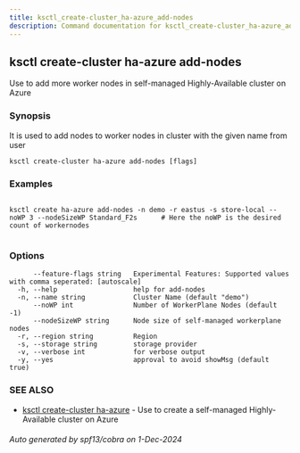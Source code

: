 ```yaml
---
title: ksctl_create-cluster_ha-azure_add-nodes
description: Command documentation for ksctl_create-cluster_ha-azure_add-nodes
---
```


## ksctl create-cluster ha-azure add-nodes

Use to add more worker nodes in self-managed Highly-Available cluster on Azure

### Synopsis

It is used to add nodes to worker nodes in cluster with the given name from user

```
ksctl create-cluster ha-azure add-nodes [flags]
```

### Examples

```

ksctl create ha-azure add-nodes -n demo -r eastus -s store-local --noWP 3 --nodeSizeWP Standard_F2s      # Here the noWP is the desired count of workernodes
	
```

### Options

```
      --feature-flags string   Experimental Features: Supported values with comma seperated: [autoscale]
  -h, --help                   help for add-nodes
  -n, --name string            Cluster Name (default "demo")
      --noWP int               Number of WorkerPlane Nodes (default -1)
      --nodeSizeWP string      Node size of self-managed workerplane nodes
  -r, --region string          Region
  -s, --storage string         storage provider
  -v, --verbose int            for verbose output
  -y, --yes                    approval to avoid showMsg (default true)
```

### SEE ALSO

* [ksctl create-cluster ha-azure](ksctl_create-cluster_ha-azure.md)	 - Use to create a self-managed Highly-Available cluster on Azure

###### Auto generated by spf13/cobra on 1-Dec-2024
